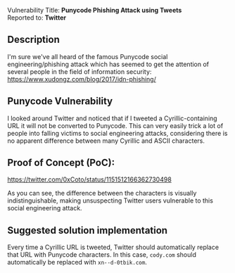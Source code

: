Vulnerability Title: **Punycode Phishing Attack using Tweets**\
Reported to: **Twitter**

## Description
I'm sure we've all heard of the famous Punycode social engineering/phishing attack which has seemed to get the attention of several people in the field of information security: https://www.xudongz.com/blog/2017/idn-phishing/

## Punycode Vulnerability
I looked around Twitter and noticed that if I tweeted a Cyrillic-containing URL it will not be converted to Punycode. This can very easily trick a lot of people into falling victims to social engineering attacks, considering there is no apparent difference between many Cyrillic and ASCII characters.

## Proof of Concept (PoC):
https://twitter.com/0xCoto/status/1151512166362730498

As you can see, the difference between the characters is visually indistinguishable, making unsuspecting Twitter users vulnerable to this social engineering attack.

## Suggested solution implementation
Every time a Cyrillic URL is tweeted, Twitter should automatically replace that URL with Punycode characters. In this case, `соdу.com` should automatically be replaced with `xn--d-0tbik.com`.
